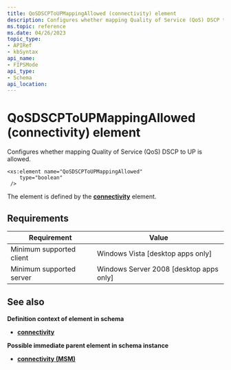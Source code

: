 ```yaml
---
title: QoSDSCPToUPMappingAllowed (connectivity) element
description: Configures whether mapping Quality of Service (QoS) DSCP to UP is allowed.
ms.topic: reference
ms.date: 04/26/2023
topic_type: 
- APIRef
- kbSyntax
api_name: 
- FIPSMode
api_type: 
- Schema
api_location: 
---
```


# QoSDSCPToUPMappingAllowed (connectivity) element

Configures whether mapping Quality of Service (QoS) DSCP to UP is allowed.

``` syntax
<xs:element name="QoSDSCPToUPMappingAllowed"
    type="boolean"
 />
```

The element is defined by the [**connectivity**](wlan-profileschema-connectivity-msm-element.md) element.

## Requirements

| Requirement | Value |
|-|-|
| Minimum supported client | Windows Vista \[desktop apps only\] |
| Minimum supported server | Windows Server 2008 \[desktop apps only\] |

## See also

**Definition context of element in schema**

* [**connectivity**](wlan-profileschema-connectivity-msm-element.md)

**Possible immediate parent element in schema instance**

* [**connectivity (MSM)**](wlan-profileschema-connectivity-msm-element.md)
